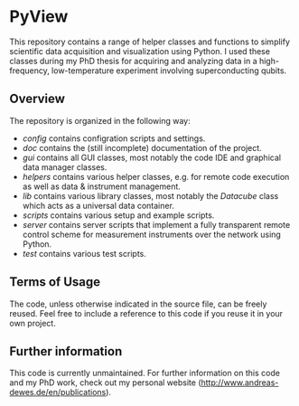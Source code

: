 PyView
======

This repository contains a range of helper classes and functions to simplify scientific data acquisition and visualization using Python.
I used these classes during my PhD thesis for acquiring and analyzing data in a high-frequency, low-temperature experiment involving superconducting qubits.

## Overview

The repository is organized in the following way:

* *config* contains configration scripts and settings.
* *doc* contains the (still incomplete) documentation of the project.
* *gui* contains all GUI classes, most notably the code IDE and graphical data manager classes.
* *helpers* contains various helper classes, e.g. for remote code execution as well as data & instrument management.
* *lib* contains various library classes, most notably the *Datacube* class which acts as a universal data container.
* *scripts* contains various setup and example scripts.
* *server* contains server scripts that implement a fully transparent remote control scheme for measurement instruments over the network using Python.
* *test* contains various test scripts. 

## Terms of Usage

The code, unless otherwise indicated in the source file, can be freely reused. Feel free to include a reference to this code if you reuse it in your own project.

## Further information

This code is currently unmaintained. For further information on this code and my PhD work, check out my personal website (http://www.andreas-dewes.de/en/publications).
